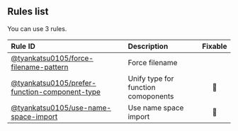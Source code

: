 <!-- This file has been automatically generated, in order to update it's content execute "npm run update" -->

## Rules list

You can use 3 rules.

| Rule ID                                                                                                                                                  | Description                         | Fixable  |
| :------------------------------------------------------------------------------------------------------------------------------------------------------- | :---------------------------------- | :------: |
| [@tyankatsu0105/force-filename-pattern](https://github.com/tyankatsu0105/eslint-plugin/blob/master/docs/rules/force-filename-pattern.md)                 | Force filename                      |          |
| [@tyankatsu0105/prefer-function-component-type](https://github.com/tyankatsu0105/eslint-plugin/blob/master/docs/rules/prefer-function-component-type.md) | Unify type for function comoponents | :wrench: |
| [@tyankatsu0105/use-name-space-import](https://github.com/tyankatsu0105/eslint-plugin/blob/master/docs/rules/use-name-space-import.md)                   | Use name space import               | :wrench: |

